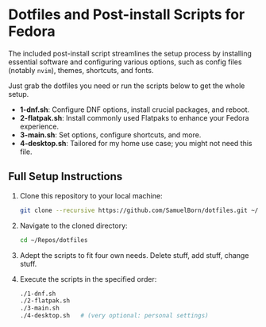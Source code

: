 # Dotfiles and Post-install Scripts for Fedora

The included post-install script streamlines the setup process by installing essential software and configuring various options, such as config files (notably `nvim`), themes, shortcuts, and fonts.

Just grab the dotfiles you need or run the scripts below to get the whole setup.

- **1-dnf.sh**: Configure DNF options, install crucial packages, and reboot.
- **2-flatpak.sh**: Install commonly used Flatpaks to enhance your Fedora experience.
- **3-main.sh**: Set options, configure shortcuts, and more.
- **4-desktop.sh**: Tailored for my home use case; you might not need this file.

## Full Setup Instructions

1. Clone this repository to your local machine:

   ```bash
   git clone --recursive https://github.com/SamuelBorn/dotfiles.git ~/Repos/dotfiles
   ```

1. Navigate to the cloned directory:

   ```bash
   cd ~/Repos/dotfiles
   ```

1. Adept the scripts to fit four own needs. Delete stuff, add stuff, change stuff.

1. Execute the scripts in the specified order:

   ```bash
   ./1-dnf.sh
   ./2-flatpak.sh
   ./3-main.sh
   ./4-desktop.sh   # (very optional: personal settings)
   ```
